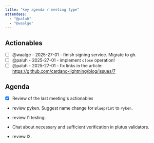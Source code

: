 ```yaml
---
title: "key agenda / meeting type"
attendees:
  - "@paluh"
  - "@waalge"
---
```


## Actionables

<!-- || - [ ] {{OWNER}} - {{DEADLINE}} - {{DESCRIPTION}} -->

- [ ] @waalge - 2025-27-01 - finish signing service. Migrate to gh.
- [ ] @paluh - 2025-27-01 - implement `close` operation!
- [ ] @paluh - 2025-27-01 - fix links in the article: https://github.com/cardano-lightning/blog/issues/7

## Agenda

<!-- || - [ ] ({{PROPOSER}} -)? {{DESCRIPTION}} -->

- [x] Review of the last meeting's actionables

- review pyken. Suggest name change for `Blueprint` to `Pyken`.

- review l1 testing.

- Chat about necessary and sufficient verification in plutus validators.

- review l2.
